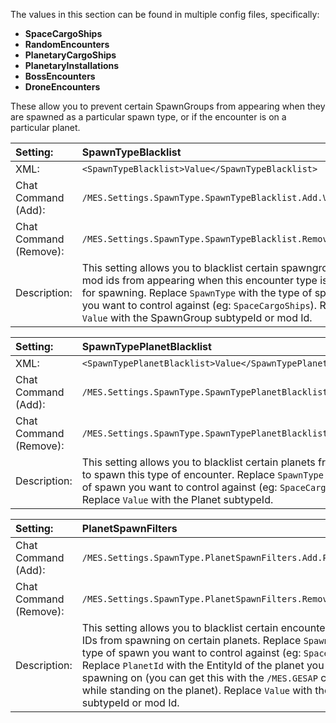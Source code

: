The values in this section can be found in multiple config files, specifically:

 - **SpaceCargoShips**  
 - **RandomEncounters**  
 - **PlanetaryCargoShips**  
 - **PlanetaryInstallations**  
 - **BossEncounters**  
 - **DroneEncounters**  

These allow you to prevent certain SpawnGroups from appearing when they are spawned as a particular spawn type, or if the encounter is on a particular planet.

|Setting:|SpawnTypeBlacklist|
|:----|:----|
|XML:|`<SpawnTypeBlacklist>Value</SpawnTypeBlacklist>`|
|Chat Command (Add):   |`/MES.Settings.SpawnType.SpawnTypeBlacklist.Add.Value`|
|Chat Command (Remove):|`/MES.Settings.SpawnType.SpawnTypeBlacklist.Remove.Value`|
|Description:|This setting allows you to blacklist certain spawngroups or mod ids from appearing when this encounter type is used for spawning. Replace `SpawnType` with the type of spawn you want to control against (eg: `SpaceCargoShips`). Replace `Value` with the SpawnGroup subtypeId or mod Id.|

|Setting:|SpawnTypePlanetBlacklist|
|:----|:----|
|XML:|`<SpawnTypePlanetBlacklist>Value</SpawnTypePlanetBlacklist>`|
|Chat Command (Add):   |`/MES.Settings.SpawnType.SpawnTypePlanetBlacklist.Add.Value`|
|Chat Command (Remove):|`/MES.Settings.SpawnType.SpawnTypePlanetBlacklist.Remove.Value`|
|Description:|This setting allows you to blacklist certain planets from being able to spawn this type of encounter. Replace `SpawnType` with the type of spawn you want to control against (eg: `SpaceCargoShips`). Replace `Value` with the Planet subtypeId.|

|Setting:|PlanetSpawnFilters|
|:----|:----|
|Chat Command (Add):   |`/MES.Settings.SpawnType.PlanetSpawnFilters.Add.PlanetId.Value`|
|Chat Command (Remove):|`/MES.Settings.SpawnType.PlanetSpawnFilters.Remove.PlanetId.Value`|
|Description:|This setting allows you to blacklist certain encounters or entire mod IDs from spawning on certain planets. Replace `SpawnType` with the type of spawn you want to control against (eg: `SpaceCargoShips`). Replace `PlanetId` with the EntityId of the planet you want to control spawning on (you can get this with the `/MES.GESAP` chat command while standing on the planet). Replace `Value` with the SpawnGroup subtypeId or mod Id.|